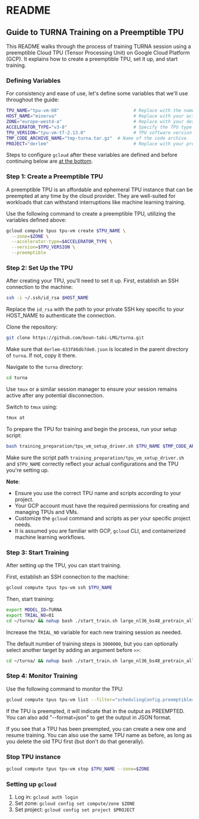 # README

## Guide to TURNA Training on a Preemptible TPU

This README walks through the process of training TURNA session using a preemptible Cloud TPU (Tensor Processing Unit) on Google Cloud Platform (GCP). It explains how to create a preemptible TPU, set it up, and start training.


### Defining Variables
For consistency and ease of use, let's define some variables that we'll use throughout the guide:

```bash
TPU_NAME="tpu-vm-08"                            # Replace with the name of your TPU
HOST_NAME="minerva"                             # Replace with your actual host name
ZONE="europe-west4-a"                           # Replace with your desired GCP zone
ACCELERATOR_TYPE="v3-8"                         # Specify the TPU type
TPU_VERSION="tpu-vm-tf-2.13.0"                  # TPU software version
TMP_CODE_ARCHIVE_NAME="tmp-turna.tar.gz"  # Name of the code archive.
PROJECT="derlem"                                # Replace with your project name
```

Steps to configure `gcloud` after these variables are defined and before continuing below are [at the bottom](#setting-up-gcloud).

### Step 1: Create a Preemptible TPU
A preemptible TPU is an affordable and ephemeral TPU instance that can be preempted at any time by the cloud provider. They are well-suited for workloads that can withstand interruptions like machine learning training.

Use the following command to create a preemptible TPU, utilizing the variables defined above:

```bash
gcloud compute tpus tpu-vm create $TPU_NAME \
  --zone=$ZONE \
  --accelerator-type=$ACCELERATOR_TYPE \
  --version=$TPU_VERSION \
  --preemptible
```

### Step 2: Set Up the TPU
After creating your TPU, you'll need to set it up. First, establish an SSH connection to the machine:

```bash
ssh -i ~/.ssh/id_rsa $HOST_NAME
```
Replace the `id_rsa` with the path to your private SSH key specific to your HOST_NAME to authenticate the connection.

Clone the repository:

```bash
git clone https://github.com/boun-tabi-LMG/turna.git
```

Make sure that `derlem-633f86db7de0.json` is located in the parent directory of `turna`. If not, copy it there.

Navigate to the `turna` directory:

```bash
cd turna
```

Use `tmux` or a similar session manager to ensure your session remains active after any potential disconnection.

Switch to `tmux` using:

```bash
tmux at
```

To prepare the TPU for training and begin the process, run your setup script:

```bash
bash training_preparation/tpu_vm_setup_driver.sh $TPU_NAME $TMP_CODE_ARCHIVE_NAME
```

Make sure the script path `training_preparation/tpu_vm_setup_driver.sh` and `$TPU_NAME` correctly reflect your actual configurations and the TPU you're setting up.

**Note**:
- Ensure you use the correct TPU name and scripts according to your project.
- Your GCP account must have the required permissions for creating and managing TPUs and VMs.
- Customize the `gcloud` command and scripts as per your specific project needs.
- It is assumed you are familiar with GCP, `gcloud` CLI, and containerized machine learning workflows.

### Step 3: Start Training
After setting up the TPU, you can start training.

First, establish an SSH connection to the machine:

```bash
gcloud compute tpus tpu-vm ssh $TPU_NAME
```

Then, start training:

```bash
export MODEL_ID=TURNA
export TRIAL_NO=01
cd ~/turna/ && nohup bash ./start_train.sh large_nl36_bs48_pretrain_all.gin ${MODEL_ID} --gin.MIXTURE_OR_TASK_NAME=\"pretrain_all_v2\" >> train-${MODEL_ID}-${TRIAL_NO}.log &
```

Increase the `TRIAL_NO` variable for each new training session as needed.

The default number of training steps is `3000000`, but you can optionally select 
another target by adding an argument before `>>`:

```bash
cd ~/turna/ && nohup bash ./start_train.sh large_nl36_bs48_pretrain_all.gin ${MODEL_ID} --gin.MIXTURE_OR_TASK_NAME=\"pretrain_all_v2\" --gin.TRAIN_STEPS=4000000 >> train-${MODEL_ID}-${TRIAL_NO}.log &
```

### Step 4: Monitor Training

Use the following command to monitor the TPU:

```bash
gcloud compute tpus tpu-vm list --filter="schedulingConfig.preemptible=true"
```

If the TPU is preempted, it will indicate that in the output as PREEMPTED. You can also add "--format=json" to get the output in JSON format.

If you see that a TPU has been preempted, you can create a new one and resume training. You can also use the same TPU name as before, as long as you delete the old TPU first (but don't do that generally).

### Stop TPU instance

```bash 
gcloud compute tpus tpu-vm stop $TPU_NAME --zone=$ZONE
```

### Setting up `gcloud`

1. Log in: `gcloud auth login`
2. Set zone: `gcloud config set compute/zone $ZONE`
3. Set project: `gcloud config set project $PROJECT`
